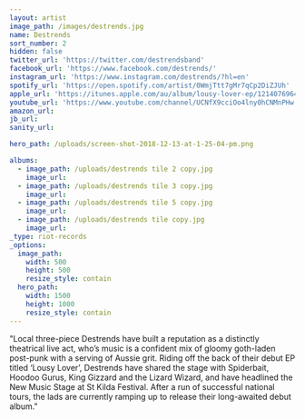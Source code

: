 ```yaml
---
layout: artist
image_path: /images/destrends.jpg
name: Destrends
sort_number: 2
hidden: false
twitter_url: 'https://twitter.com/destrendsband'
facebook_url: 'https://www.facebook.com/destrends/'
instagram_url: 'https://www.instagram.com/destrends/?hl=en'
spotify_url: 'https://open.spotify.com/artist/0WmjTtt7gMr7qCp2DiZJUh'
apple_url: 'https://itunes.apple.com/au/album/lousy-lover-ep/1214076964'
youtube_url: 'https://www.youtube.com/channel/UCNfX9cciOo4lny0hCNMnPHw'
amazon_url: 
jb_url: 
sanity_url: 

hero_path: /uploads/screen-shot-2018-12-13-at-1-25-04-pm.png

albums:
  - image_path: /uploads/destrends tile 2 copy.jpg
    image_url:
  - image_path: /uploads/destrends tile 3 copy.jpg
    image_url:
  - image_path: /uploads/destrends tile 5 copy.jpg
    image_url:
  - image_path: /uploads/destrends tile copy.jpg
    image_url:
_type: riot-records
_options:
  image_path:
    width: 500
    height: 500
    resize_style: contain
  hero_path:
    width: 1500
    height: 1000
    resize_style: contain
---
```


"Local three-piece Destrends have built a reputation as a distinctly theatrical live act, who’s music is a confident mix of gloomy goth-laden post-punk with a serving of Aussie grit. Riding off the back of their debut EP titled ‘Lousy Lover’, Destrends have shared the stage with Spiderbait, Hoodoo Gurus, King Gizzard and the Lizard Wizard, and have headlined the New Music Stage at St Kilda Festival. After a run of successful national tours, the lads are currently ramping up to release their long-awaited debut album."